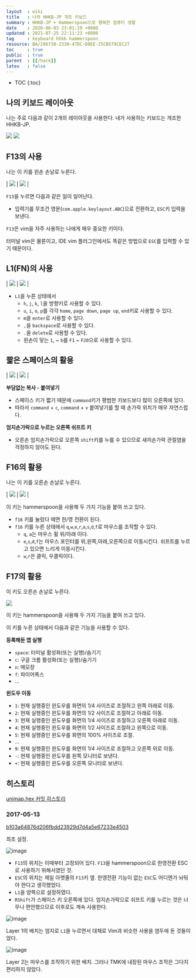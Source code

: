 ```yaml
---
layout  : wiki
title   : 나의 HHKB-JP 개조 키보드
summary : HHKB-JP + Hammerspoon으로 행복한 컴퓨터 생활
date    : 2020-06-03 23:01:19 +0900
updated : 2021-07-25 22:11:23 +0900
tag     : keyboard hhkb hammerspoon
resource: BA/296738-2330-47DC-80EE-25CB579CEC27
toc     : true
public  : true
parent  : [[/hack]]
latex   : false
---
```

* TOC
{:toc}

## 나의 키보드 레이아웃

나는 주로 다음과 같이 2개의 레이아웃을 사용한다. 내가 사용하는 키보드는 개조한 HHKB-JP.

![]( /resource/BA/296738-2330-47DC-80EE-25CB579CEC27/layer0.jpg )
![]( /resource/BA/296738-2330-47DC-80EE-25CB579CEC27/layer1.jpg )

## F13의 사용

나는 이 키를 왼손 손날로 누른다.

| ![]( /resource/BA/296738-2330-47DC-80EE-25CB579CEC27/f13-push.JPG ) | ![]( /resource/BA/296738-2330-47DC-80EE-25CB579CEC27/f13.jpg ) |

`F13`을 누르면 다음과 같은 일이 일어난다.

- 입력기를 무조건 영문(`com.apple.keylayout.ABC`)으로 전환하고, `ESC`키 입력을 보낸다.

`F13`은 vim을 자주 사용하는 나에게 매우 중요한 키이다.

터미널 vim은 물론이고, IDE vim 플러그인에서도 똑같은 방법으로 `ESC`를 입력할 수 있기 때문이다.

## L1(FN)의 사용

| ![]( /resource/BA/296738-2330-47DC-80EE-25CB579CEC27/fn-hjkl.JPG ) | ![]( /resource/BA/296738-2330-47DC-80EE-25CB579CEC27/fn-hjkl-layer.jpg ) |

- `L1`을 누른 상태에서
    - `h`, `j`, `k`, `l`을 방향키로 사용할 수 있다.
    - `u`, `i`, `o`, `p`를 각각 `home`, `page down`, `page up`, `end`키로 사용할 수 있다.
    - `m`을 `enter`로 사용할 수 있다.
    - `,`을 `backspace`로 사용할 수 있다.
    - `.`을 `delete`로 사용할 수 있다.
    - 왼손이 닿는 `1`, ~ `b`를 `F1` ~ `F20`으로 사용할 수 있다.

## 짧은 스페이스의 활용

| ![]( /resource/BA/296738-2330-47DC-80EE-25CB579CEC27/copy-paste.JPG ) | ![]( /resource/BA/296738-2330-47DC-80EE-25CB579CEC27/short-space-layout.jpg ) |

**부담없는 복사 - 붙여넣기**

- 스페이스 키가 짧기 때문에 `command`키가 평범한 키보드보다 많이 오른쪽에 있다.
- 따라서 `command` + `c`, `command` + `v` 붙여넣기를 할 때 손가락 위치가 매우 자연스럽다.

**엄지손가락으로 누르는 오른쪽 쉬프트 키**

- 오른손 엄지손가락으로 오른쪽 `shift`키를 누를 수 있으므로 새끼손가락 관절염을 걱정하지 않아도 된다.

## F16의 활용

나는 이 키를 오른손 손날로 누른다.

| ![]( /resource/BA/296738-2330-47DC-80EE-25CB579CEC27/inputsource.JPG ) | ![]( /resource/BA/296738-2330-47DC-80EE-25CB579CEC27/f16.jpg ) |

이 키는 hammerspoon을 사용해 두 가지 기능을 붙여 쓰고 있다.

- `f16` 키를 눌렀다 떼면 한/영 전환이 된다.
- `f16` 키를 누른 상태에서 `q`,`w`,`e`,`r`,`a`,`s`,`d`,`f`로 마우스를 조작할 수 있다.
    - `q`, `a`는 마우스 휠 위/아래 이다.
    - `e`,`s`,`d`,`f`는 마우스 포인터를 위,왼쪽,아래,오른쪽으로 이동시킨다. 쉬프트를 누르고 있으면 느리게 이동시킨다.
    - `w`,`r`은 클릭, 우클릭이다.

## F17의 활용

이 키도 오른손 손날로 누른다.

![]( /resource/BA/296738-2330-47DC-80EE-25CB579CEC27/f17.jpg )

이 키는 hammerspoon을 사용해 두 가지 기능을 붙여 쓰고 있다.

이 키를 누른 상태에서 다음과 같은 기능을 사용할 수 있다.

**등록해둔 앱 실행**
- `space`: 터미널 활성화(또는 실행)/숨기기
- `c`: 구글 크롬 활성화(또는 실행)/숨기기
- `n`: 메모장
- `f`: 파이어폭스
- ...

**윈도우 이동**
- `1`: 현재 실행중인 윈도우를 화면의 1/4 사이즈로 조절하고 왼쪽 아래로 이동.
- `2`: 현재 실행중인 윈도우를 화면의 1/2 사이즈로 조절하고 아래로 이동.
- `3`: 현재 실행중인 윈도우를 화면의 1/4 사이즈로 조절하고 오른쪽 아래로 이동.
- `4`: 현재 실행중인 윈도우를 화면의 1/2 사이즈로 조절하고 왼쪽으로 이동.
- `5`: 현재 실행중인 윈도우를 화면의 100% 사이즈로 조절.
- ...
- `9`: 현재 실행중인 윈도우를 화면의 1/4 사이즈로 조절하고 오른쪽 위로 이동.
- `-`: 현재 실행중인 윈도우를 왼쪽 모니터로 보낸다.
- `+`: 현재 실행중인 윈도우를 오른쪽 모니터로 보낸다.

## 히스토리

[unimap.hex 커밋 히스토리]( https://github.com/johngrib/dotfiles/commits/master/tmk/unimap.hex )


### 2017-05-13

[b103a64876d206fbdd23929d7d4a5e67233e4503]( https://github.com/johngrib/dotfiles/commit/b103a64876d206fbdd23929d7d4a5e67233e4503#diff-806f489a90b9a4cd8a3492a453936ab85db20cafc090cf04e7498ba96f37e1e1 )

최초 설정.

![image]( /resource/BA/296738-2330-47DC-80EE-25CB579CEC27/126649688-cc0e2050-d62a-4742-9b08-6411f10eb300.png )

- `F13`의 위치는 이때부터 고정되어 있다. `F13`을 hammerspoon으로 한영전환 ESC로 사용하기 위해서였던 것.
- `ESC`의 위치는 제일 아랫줄의 `F13`키 옆. 한영전환 기능이 없는 `ESC`도 어디엔가 놔둬야 한다고 생각했었다.
- `L1`을 양쪽으로 설정하였다.
- `RShift`가 스페이스 키 오른쪽에 있다. 엄지손가락으로 쉬프트 키를 누르는 것은 너무나 편안했으므로 이후로도 계속 사용한다.

![image]( /resource/BA/296738-2330-47DC-80EE-25CB579CEC27/126649783-8e1d5807-8ccb-49fe-9c36-7dfc20917476.png )

Layer 1의 배치는 엄지로 `L1`을 누르면서 대체로 Vim과 비슷한 사용을 염두에 둔 것들이었다.

![image]( /resource/BA/296738-2330-47DC-80EE-25CB579CEC27/126649874-75dc9e96-cddd-4b1e-99eb-a538e7c20f22.png )

Layer 2는 마우스를 조작하기 위한 배치. 그러나 TMK에 내장된 마우스 조작은 그다지 편리하지 않았다.


